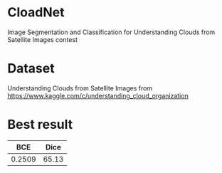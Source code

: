 # CloadNet
Image Segmentation and Classification for Understanding Clouds from Satellite Images contest

# Dataset
Understanding Clouds from Satellite Images from 
https://www.kaggle.com/c/understanding_cloud_organization

# Best result

| BCE | Dice |
|-----|------|
|0.2509|65.13|
